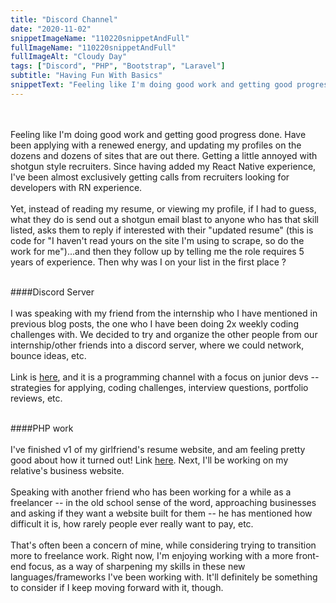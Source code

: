 ```yaml
---
title: "Discord Channel"
date: "2020-11-02"
snippetImageName: "110220snippetAndFull"
fullImageName: "110220snippetAndFull"
fullImageAlt: "Cloudy Day"
tags: ["Discord", "PHP", "Bootstrap", "Laravel"]
subtitle: "Having Fun With Basics"
snippetText: "Feeling like I'm doing good work and getting good progress done.  Have been applying with a renewed energy, and updating my profiles on the dozens and dozens of sites that are out there.  Getting a little annoyed with shotgun style recruiters.  Since having added my React Native experience, I've been almost exclusively getting calls from recruiters looking for developers with RN experience.  "
---
```


<br>
<br>
Feeling like I'm doing good work and getting good progress done.  Have been applying with a renewed energy, and updating my profiles on the dozens and dozens of sites that are out there.  Getting a little annoyed with shotgun style recruiters.  Since having added my React Native experience, I've been almost exclusively getting calls from recruiters looking for developers with RN experience.  
<br>
<br>
Yet, instead of reading my resume, or viewing my profile, if I had to guess, what they do is send out a shotgun email blast to anyone who has that skill listed, asks them to reply if interested with their "updated resume" (this is code for "I haven't read yours on the site I'm using to scrape, so do the work for me")...and then they follow up by telling me the role requires 5 years of experience.  Then why was I on your list in the first place ?
<br>
<br>

####Discord Server
<br>
<br>
I was speaking with my friend from the internship who I have mentioned in previous blog posts, the one who I have been doing 2x weekly coding challenges with. We decided to try and organize the other people from our internship/other friends into a discord server, where we could network, bounce ideas, etc.
<br>
<br>
Link is <a href="https://discord.gg/A6XhcDQ5Tm">here</a>, and it is a programming channel with a focus on junior devs -- strategies for applying, coding challenges, interview questions, portfolio reviews, etc.
<br>
<br>

####PHP work
<br>
<br>
I've finished v1 of my girlfriend's resume website, and am feeling pretty good about how it turned out! Link <a href="https://dmfournier.com">here</a>. Next, I'll be working on my relative's business website.
<br>
<br>
Speaking with another friend who has been working for a while as a freelancer -- in the old school sense of the word, approaching businesses and asking if they want a website built for them -- he has mentioned how difficult it is, how rarely people ever really want to pay, etc.
<br>
<br>
That's often been a concern of mine, while considering trying to transition more to freelance work. Right now, I'm enjoying working with a more front-end focus, as a way of sharpening my skills in these new languages/frameworks I've been working with. It'll definitely be something to consider if I keep moving forward with it, though.
<br>
<br>
